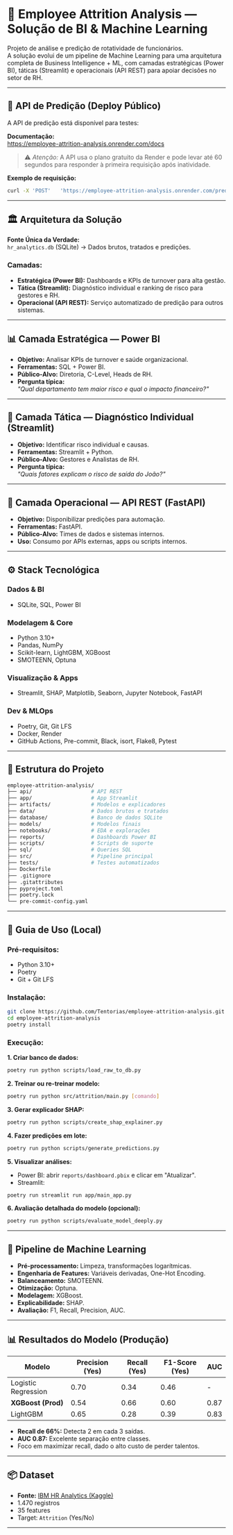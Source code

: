 
# 🧠 Employee Attrition Analysis — Solução de BI & Machine Learning

Projeto de análise e predição de rotatividade de funcionários.  
A solução evolui de um pipeline de Machine Learning para uma arquitetura completa de Business Intelligence + ML, com camadas estratégicas (Power BI), táticas (Streamlit) e operacionais (API REST) para apoiar decisões no setor de RH.

---

## 🚀 API de Predição (Deploy Público)

A API de predição está disponível para testes:

**Documentação:**  
https://employee-attrition-analysis.onrender.com/docs

> ⚠️ *Atenção:* A API usa o plano gratuito da Render e pode levar até 60 segundos para responder à primeira requisição após inatividade.

**Exemplo de requisição:**
```bash
curl -X 'POST'   'https://employee-attrition-analysis.onrender.com/predict'   -H 'accept: application/json'   -H 'Content-Type: application/json'   -d '{ ... }'
```

---

## 🏛️ Arquitetura da Solução

**Fonte Única da Verdade:**  
`hr_analytics.db` (SQLite) → Dados brutos, tratados e predições.

### Camadas:
- **Estratégica (Power BI):** Dashboards e KPIs de turnover para alta gestão.
- **Tática (Streamlit):** Diagnóstico individual e ranking de risco para gestores e RH.
- **Operacional (API REST):** Serviço automatizado de predição para outros sistemas.

---

## 📊 Camada Estratégica — Power BI

- **Objetivo:** Analisar KPIs de turnover e saúde organizacional.
- **Ferramentas:** SQL + Power BI.
- **Público-Alvo:** Diretoria, C-Level, Heads de RH.
- **Pergunta típica:**  
  *"Qual departamento tem maior risco e qual o impacto financeiro?"*

---

## 🎯 Camada Tática — Diagnóstico Individual (Streamlit)

- **Objetivo:** Identificar risco individual e causas.
- **Ferramentas:** Streamlit + Python.
- **Público-Alvo:** Gestores e Analistas de RH.
- **Pergunta típica:**  
  *"Quais fatores explicam o risco de saída do João?"*

---

## 🔬 Camada Operacional — API REST (FastAPI)

- **Objetivo:** Disponibilizar predições para automação.
- **Ferramentas:** FastAPI.
- **Público-Alvo:** Times de dados e sistemas internos.
- **Uso:** Consumo por APIs externas, apps ou scripts internos.

---

## ⚙️ Stack Tecnológica

### **Dados & BI**
- SQLite, SQL, Power BI

### **Modelagem & Core**
- Python 3.10+
- Pandas, NumPy
- Scikit-learn, LightGBM, XGBoost
- SMOTEENN, Optuna

### **Visualização & Apps**
- Streamlit, SHAP, Matplotlib, Seaborn, Jupyter Notebook, FastAPI

### **Dev & MLOps**
- Poetry, Git, Git LFS
- Docker, Render
- GitHub Actions, Pre-commit, Black, isort, Flake8, Pytest

---

## 📁 Estrutura do Projeto

```bash
employee-attrition-analysis/
├── api/                   # API REST
├── app/                   # App Streamlit
├── artifacts/             # Modelos e explicadores
├── data/                  # Dados brutos e tratados
├── database/              # Banco de dados SQLite
├── models/                # Modelos finais
├── notebooks/             # EDA e explorações
├── reports/               # Dashboards Power BI
├── scripts/               # Scripts de suporte
├── sql/                   # Queries SQL
├── src/                   # Pipeline principal
├── tests/                 # Testes automatizados
├── Dockerfile             
├── .gitignore             
├── .gitattributes         
├── pyproject.toml         
├── poetry.lock            
└── pre-commit-config.yaml 
```

---

## 🚀 Guia de Uso (Local)

### **Pré-requisitos:**
- Python 3.10+
- Poetry
- Git + Git LFS

### **Instalação:**
```bash
git clone https://github.com/Tentorias/employee-attrition-analysis.git
cd employee-attrition-analysis
poetry install
```

### **Execução:**

**1. Criar banco de dados:**
```bash
poetry run python scripts/load_raw_to_db.py
```

**2. Treinar ou re-treinar modelo:**
```bash
poetry run python src/attrition/main.py [comando]
```

**3. Gerar explicador SHAP:**
```bash
poetry run python scripts/create_shap_explainer.py
```

**4. Fazer predições em lote:**
```bash
poetry run python scripts/generate_predictions.py
```

**5. Visualizar análises:**
- Power BI: abrir `reports/dashboard.pbix` e clicar em "Atualizar".
- Streamlit:
```bash
poetry run streamlit run app/main_app.py
```

**6. Avaliação detalhada do modelo (opcional):**
```bash
poetry run python scripts/evaluate_model_deeply.py
```

---

## 🔗 Pipeline de Machine Learning

- **Pré-processamento:** Limpeza, transformações logarítmicas.
- **Engenharia de Features:** Variáveis derivadas, One-Hot Encoding.
- **Balanceamento:** SMOTEENN.
- **Otimização:** Optuna.
- **Modelagem:** XGBoost.
- **Explicabilidade:** SHAP.
- **Avaliação:** F1, Recall, Precision, AUC.

---

## 📊 Resultados do Modelo (Produção)

| Modelo              | Precision (Yes) | Recall (Yes) | F1-Score (Yes) | AUC  |
|---------------------|-----------------|--------------|----------------|------|
| Logistic Regression | 0.70            | 0.34         | 0.46           | -    |
| **XGBoost (Prod)**  | 0.54            | 0.66         | 0.60           | 0.87 |
| LightGBM            | 0.65            | 0.28         | 0.39           | 0.83 |

- **Recall de 66%:** Detecta 2 em cada 3 saídas.
- **AUC 0.87:** Excelente separação entre classes.
- Foco em maximizar recall, dado o alto custo de perder talentos.

---

## 📦 Dataset

- **Fonte:** [IBM HR Analytics (Kaggle)](https://www.kaggle.com/datasets/pavansubhasht/ibm-hr-analytics-attrition-dataset)
- 1.470 registros
- 35 features
- Target: `Attrition` (Yes/No)

---
